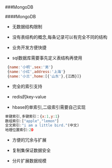 ###MongoDB

####MongoDB

 * 无数据结构限制
  
  * 没有表结构的概念,每条记录可以有完全不同的结构
  * 业务开发方便快捷
  * sql数据库需要事先定义表结构再使用
   
   ```js
    {name:'小明',sex:'男'}
    {name:'小红',address:'上海'}
    {name:'小兰',home:[{'山东'},{江西}]}

   ```
 * 完全的索引支持
 
  * redis的key-value
  * hbase的单索引,二级索引需要自己实现
  
  ```js
  单键索引,多键索引：{x:1,y:1}
  数组索引:["apple","lemon"]
  全文索引:"i am a little bird."(中文)
  地理位置索引:2D
  ```
  
 * 方便的冗余与扩展
 
  * 复制集保证数据安全
  * 分片扩展数据规模